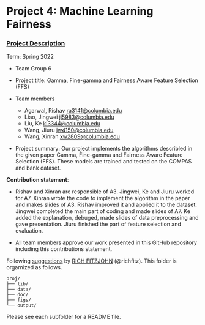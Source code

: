 # Project 4: Machine Learning Fairness

### [Project Description](doc/project4_desc.md)

Term: Spring 2022

+ Team Group 6
+ Project title: Gamma, Fine-gamma and Fairness Aware Feature Selection (FFS)
+ Team members
	+ Agarwal, Rishav ra3141@columbia.edu
	+ Liao, Jingwei jl5983@columbia.edu
	+ Liu, Ke kl3344@columbia.edu
	+ Wang, Jiuru jw4150@columbia.edu
	+ Wang, Xinran xw2809@columbia.edu

+ Project summary: Our project implements the algorithms describled in the given paper Gamma, Fine-gamma and Fairness Aware Feature Selection (FFS). These models are trained and tested on the COMPAS and bank dataset.
	
**Contribution statement**: 
+ Rishav and Xinran are responsible of A3. Jingwei, Ke and Jiuru worked for A7. Xinran wrote the code to implement the algorithm in the paper and makes slides of A3. Rishav improved it and applied it to the dataset. Jingwei completed the main part of coding and made slides of A7. Ke added the explanation, debuged, made slides of data preprocessing and gave presentation. Jiuru finished the part of feature selection and evaluation.


+ All team members approve our work presented in this GitHub repository including this contributions statement. 

Following [suggestions](http://nicercode.github.io/blog/2013-04-05-projects/) by [RICH FITZJOHN](http://nicercode.github.io/about/#Team) (@richfitz). This folder is orgarnized as follows.

```
proj/
├── lib/
├── data/
├── doc/
├── figs/
└── output/
```

Please see each subfolder for a README file.
